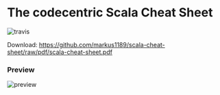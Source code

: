 # The codecentric Scala Cheat Sheet
![travis](https://travis-ci.org/markus1189/scala-cheat-sheet.svg?branch=master)

Download: https://github.com/markus1189/scala-cheat-sheet/raw/pdf/scala-cheat-sheet.pdf

### Preview

![preview](https://github.com/markus1189/scala-cheat-sheet/raw/pdf/scala-cheat-sheet.png)
